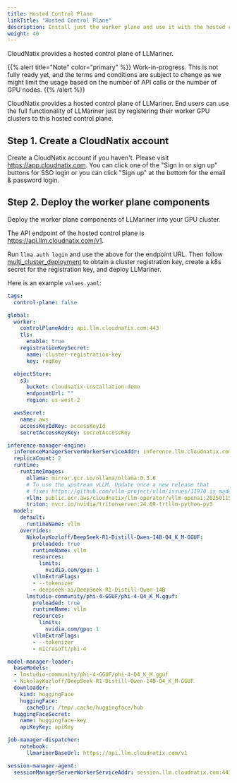 ```yaml
---
title: Hosted Control Plane
linkTitle: "Hosted Control Plane"
description: Install just the worker plane and use it with the hosted control plane.
weight: 40
---
```


CloudNatix provides a hosted control plane of LLMariner.

{{% alert title="Note" color="primary" %}}
Work-in-progress. This is not fully ready yet, and the terms and conditions are subject to change as we might limit the usage based on the number of API calls or the number of GPU nodes.
{{% /alert %}}

CloudNatix provides a hosted control plane of LLMariner. End users can use the full functionality of LLMariner just by registering their worker GPU clusters to this hosted control plane.

## Step 1. Create a CloudNatix account

Create a CloudNatix account if you haven\'t. Please visit <https://app.cloudnatix.com>. You can click one of the \"Sign in or sign up\" buttons for SSO login or you can click \"Sign up\" at the bottom for the email & password login.

## Step 2. Deploy the worker plane components

Deploy the worker plane components of LLMariner into your GPU cluster.

The API endpoint of the hosted control plane is <https://api.llm.cloudnatix.com/v1>.

Run `llma auth login` and use the above for the endpoint URL. Then follow [multi_cluster_deployment](./multi_cluster_production/#deploying-control-plane-components) to obtain a cluster registration key, create a k8s secret for the registration key, and deploy LLMariner.

Here is an example `values.yaml`:

```yaml
tags:
  control-plane: false

global:
  worker:
    controlPlaneAddr: api.llm.cloudnatix.com:443
    tls:
      enable: true
    registrationKeySecret:
      name: cluster-registration-key
      key: regKey

  objectStore:
    s3:
      bucket: cloudnatix-installation-demo
      endpointUrl: ""
      region: us-west-2

  awsSecret:
    name: aws
    accessKeyIdKey: accessKeyId
    secretAccessKeyKey: secretAccessKey

inference-manager-engine:
  inferenceManagerServerWorkerServiceAddr: inference.llm.cloudnatix.com:443
  replicaCount: 2
  runtime:
    runtimeImages:
      ollama: mirror.gcr.io/ollama/ollama:0.3.6
      # To use the upstream vLLM. Update once a new release that
      # fixes https://github.com/vllm-project/vllm/issues/11970 is made.
      vllm: public.ecr.aws/cloudnatix/llm-operator/vllm-openai:20250115
      triton: nvcr.io/nvidia/tritonserver:24.09-trtllm-python-py3
  model:
    default:
      runtimeName: vllm
    overrides:
      NikolayKozloff/DeepSeek-R1-Distill-Qwen-14B-Q4_K_M-GGUF:
        preloaded: true
        runtimeName: vllm
        resources:
          limits:
            nvidia.com/gpu: 1
        vllmExtraFlags:
        - --tokenizer
        - deepseek-ai/DeepSeek-R1-Distill-Qwen-14B
      lmstudio-community/phi-4-GGUF/phi-4-Q4_K_M.gguf:
        preloaded: true
        runtimeName: vllm
        resources:
          limits:
            nvidia.com/gpu: 1
        vllmExtraFlags:
        - --tokenizer
        - microsoft/phi-4

model-manager-loader:
  baseModels:
  - lmstudio-community/phi-4-GGUF/phi-4-Q4_K_M.gguf
  - NikolayKozloff/DeepSeek-R1-Distill-Qwen-14B-Q4_K_M-GGUF
  downloader:
    kind: huggingFace
    huggingFace:
      cacheDir: /tmp/.cache/huggingface/hub
  huggingFaceSecret:
    name: huggingface-key
    apiKeyKey: apiKey

job-manager-dispatcher:
    notebook:
      llmarinerBaseUrl: https://api.llm.cloudnatix.com/v1

session-manager-agent:
  sessionManagerServerWorkerServiceAddr: session.llm.cloudnatix.com:443
```
